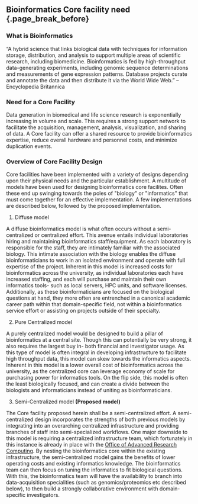 ## Bioinformatics Core facility need {.page_break_before}

### What is Bioinformatics
“A hybrid science that links biological data with techniques for information storage, distribution, and analysis to support multiple areas of scientific research, including biomedicine. Bioinformatics is fed by high-throughput data-generating experiments, including genomic sequence determinations and measurements of gene expression patterns. Database projects curate and annotate the data and then distribute it via the World Wide Web.” – Encyclopedia Britannica

### Need for a Core Facility
Data generation in biomedical and life science research is exponentially increasing in volume and scale. This requires a strong support network to facilitate the acquisition, management, analysis, visualization, and sharing of data. A Core facility can offer a shared resource to provide bioinformatics expertise, reduce overall hardware and personnel costs, and minimize duplication events. 

### Overview of Core Facility Design

Core facilities have been implemented with a variety of designs depending upon their physical needs and the particular establishment. A multitude of models have been used for designing bioinformatics core facilites. Often these end up swinging towards the poles of "biology" or "informatics" that must come together for an effective implementation. A few implementations are described below, followed by the proposed implementation.

1. Diffuse model

A diffuse bioinformatics model is what often occurs without a semi-centralized or centralized effort. This avenue entails individual laboratories hiring and maintaining bioinformatics staff/equipment. As each laboratory is responsible for the staff, they are intimately familiar with the associated biology. This intimate association with the biology enables the diffuse bioinformaticians to work in an isolated environment and operate with full expertise of the project. Inherent in this model is increased costs for bioinformatics across the university, as individual laboratories each have increased staffing, and each will purchase and maintain their own informatics tools- such as local servers, HPC units, and software licenses. Additionally, as these bioinformaticians are focused on the biological questions at hand, they more often are entrenched in a canonical academic career path within that domain-specific field, not within a bioinformatics service effort or assisting on projects outside of their specialty. 

2. Pure Centralized model

A purely centralized model would be designed to build a pillar of bioinformatics at a central site. Though this can potentially be very strong, it also requires the largest buy in- both financial and investigator usage. As this type of model is often integral in developing infrastructure to facilitate high throughput data, this model can skew towards the informatics aspects. Inherent in this model is a lower overall cost of bioinformatics across the university, as the centralized core can leverage economy of scale for purchasing power for informatics tools. On the flip side, this model is often the least biologically focused, and can create a divide between the biologists and informaticians instead of uniting as bioinformaticians. 

3. Semi-Centralized model **(Proposed model)**

The Core facility proposed herein shall be a semi-centralized effort. A semi-centralized design incorporates the strengths of both previous models by integrating into an overarching centralized infrastructure and providing branches of staff into semi-specialized workflows. One major downside to this model is requiring a centralized infrastructure team, which fortunately in this instance is already in place with the [Office of Advanced Research Computing](https://oarc.rutgers.edu/). By nesting the bioinformatics core within the existing infrastructure, the semi-centralized model gains the benefits of lower operating costs and existing informatics knowledge. The bioinformatics team can then focus on tuning the informatics to fit biological questions. With this, the bioinformatics team will have the availability to branch into data-acquisition specialities (such as genomics/proteomics etc described below), to then build a strongly collaborative environment with domain-specific investigators. 